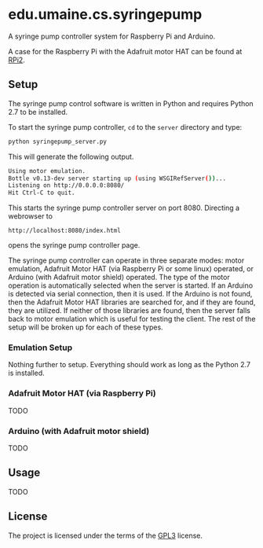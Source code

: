 # edu.umaine.cs.syringepump

A syringe pump controller system for Raspberry Pi and Arduino.

A case for the Raspberry Pi with the Adafruit motor HAT can be found at [RPi2](https://github.com/markroyer/rpi2-adafruit-motor-hat-case).

## Setup

The syringe pump control software is written in Python and requires Python 2.7 to be installed.

To start the syringe pump controller, `cd` to the `server` directory and type:

```bash
python syringepump_server.py
```

This will generate the following output.

```bash
Using motor emulation.
Bottle v0.13-dev server starting up (using WSGIRefServer())...
Listening on http://0.0.0.0:8080/
Hit Ctrl-C to quit.
```

This starts the syringe pump controller server on port 8080.  Directing a webrowser to

```
http://localhost:8080/index.html
```

opens the syringe pump controller page.

The syringe pump controller can operate in three separate modes: motor emulation, Adafruit Motor HAT (via Raspberry Pi or some linux) operated, or Arduino (with Adafruit motor shield) operated. The type of the motor operation is automatically selected when the server is started.  If an Arduino is detected via serial connection, then it is used.  If the Arduino is not found, then the Adafruit Motor HAT libraries are searched for, and if they are found, they are utilized.  If neither of those libraries are found, then the server falls back to motor emulation which is useful for testing the client. The rest of the setup will be broken up for each of these types.

### Emulation Setup

Nothing further to setup. Everything should work as long as the Python 2.7 is installed.

### Adafruit Motor HAT (via Raspberry Pi)

TODO

### Arduino (with Adafruit motor shield)

TODO

## Usage

TODO

## License

The project is licensed under the terms of the
[GPL3](https://www.gnu.org/licenses/gpl-3.0.en.html) license.
